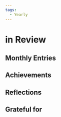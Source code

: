 ```yaml
---
tags:
  - Yearly
---
```

# <Previous year> in Review

## Monthly Entries

## Achievements

## Reflections

## Grateful for

  

# <This year>
